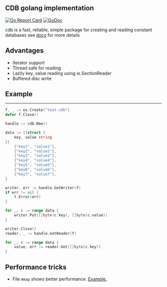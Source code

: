 ## CDB golang implementation

[![Go Report Card](https://goreportcard.com/badge/github.com/alldroll/cdb)](https://goreportcard.com/report/github.com/alldroll/cdb)
[![GoDoc](https://godoc.org/github.com/alldroll/cdb?status.svg)](https://godoc.org/github.com/alldroll/cdb)

cdb is a fast, reliable, simple package for creating and reading constant databases
see [docs](http://cr.yp.to/cdb.html) for more details

## Advantages

* Iterator support
* Thread safe for reading
* Lazily key, value reading using io.SectionReader
* Buffered disc write

## Example
-------

```go
f, _ := os.Create("test.cdb")
defer f.Close()

handle := cdb.New()

data := []struct {
    key, value string
}{
    {"key1", "value1"},
    {"key2", "value2"},
    {"key3", "value3"},
    {"key4", "value4"},
    {"key5", "value5"},
    {"key6", "value6"},
    {"key7", "value7"},
}

writer, err := handle.GetWriter(f)
if err != nil {
    t.Error(err)
}

for _, c := range data {
    writer.Put([]byte(c.key), []byte(c.value))
}

writer.Close()
reader, _ := handle.GetReader(f)

for _, c := range data {
    value, err := reader.Get([]byte(c.key))
}
```

## Performance tricks

* File `mmap` shows better performance.  [Example.](https://github.com/suggest-go/suggest/blob/dd353d3e1297ac79ed573563187fe4f156c4bcaa/pkg/dictionary/helpers.go#L15)
